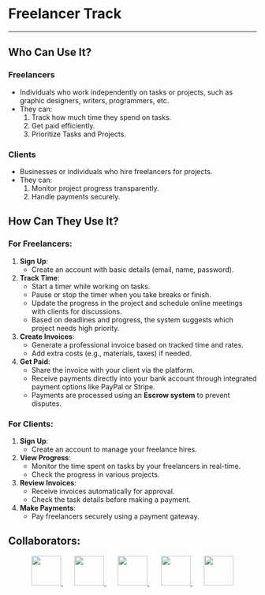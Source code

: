 # Freelancer Track
------------
## Who Can Use It?

### Freelancers
- Individuals who work independently on tasks or projects, such as graphic designers, writers, programmers, etc.  
- They can:  
  1. Track how much time they spend on tasks.  
  2. Get paid efficiently.
  3. Prioritize Tasks and Projects.

### Clients
- Businesses or individuals who hire freelancers for projects.  
- They can:  
  1. Monitor project progress transparently.  
  2. Handle payments securely.

## How Can They Use It?

### For Freelancers:
1. **Sign Up**:  
   - Create an account with basic details (email, name, password).  
2. **Track Time**:  
   - Start a timer while working on tasks.  
   - Pause or stop the timer when you take breaks or finish.  
   - Update the progress in the project and schedule online meetings with clients for discussions.  
   - Based on deadlines and progress, the system suggests which project needs high priority.  
3. **Create Invoices**:  
   - Generate a professional invoice based on tracked time and rates.  
   - Add extra costs (e.g., materials, taxes) if needed.  
4. **Get Paid**:  
   - Share the invoice with your client via the platform.  
   - Receive payments directly into your bank account through integrated payment options like PayPal or Stripe.  
   - Payments are processed using an **Escrow system** to prevent disputes.  

### For Clients:
1. **Sign Up**:  
   - Create an account to manage your freelance hires.  
2. **View Progress**:  
   - Monitor the time spent on tasks by your freelancers in real-time.  
   - Check the progress in various projects.  
3. **Review Invoices**:  
   - Receive invoices automatically for approval.  
   - Check the task details before making a payment.  
4. **Make Payments**:  
   - Pay freelancers securely using a payment gateway.


## Collaborators:
<p align="center">
  <a href="https://github.com/durgesh-5699" target="_blank">
    <img src="https://github.com/durgesh-5699.png" width="60px;" />
  </a>
  &nbsp;&nbsp;&nbsp;&nbsp;&nbsp;
    <a href="https://github.com/atomiclifestyle" target="_blank">
    <img src="https://github.com/atomiclifestyle.png" width="60px;" />
  </a>
  &nbsp;&nbsp;&nbsp;&nbsp;&nbsp;
  <a href="https://github.com/DivyanshuShekhar55" target="_blank">
    <img src="https://github.com/DivyanshuShekhar55.png" width="60px;" />
  </a>
  &nbsp;&nbsp;&nbsp;&nbsp;&nbsp;
  <a href="https://github.com/Subhangee-Mohanty" target="_blank">
    <img src="https://github.com/Subhangee-Mohanty.png" width="60px;" />
  </a>
  &nbsp;&nbsp;&nbsp;&nbsp;&nbsp;
  <a href="https://github.com/Swayam1714" target="_blank">
    <img src="https://github.com/Swayam1714.png" width="60px;" />
  </a>
</p>





